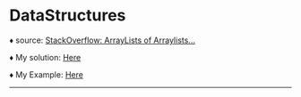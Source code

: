 # DataStructures



:diamonds: source: [StackOverflow: ArrayLists of Arraylists...](https://stackoverflow.com/questions/9068940/how-does-one-access-an-arraylist-of-arraylists-generics)

:diamonds: My solution: [Here](https://github.com/soy-russ-bp/DataStructures/blob/Russel-Bonilla/src/TableMySolution.java)

:diamonds: My Example: [Here](https://github.com/soy-russ-bp/DataStructures/blob/Russel-Bonilla/src/CineExample.java)

---